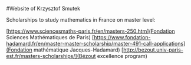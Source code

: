 #Website of Krzysztof Smutek 

Scholarships to study mathematics in France on master level: 

[https://www.sciencesmaths-paris.fr/en/masters-250.htm](Fondation Sciences Mathématiques de Paris)
[https://www.fondation-hadamard.fr/en/master-master-scholarship/master-491-call-applications](Fondation mathématique Jacques-Hadamard)
[http://bezout.univ-paris-est.fr/masters-scholarships/](Bézout excellence program)
